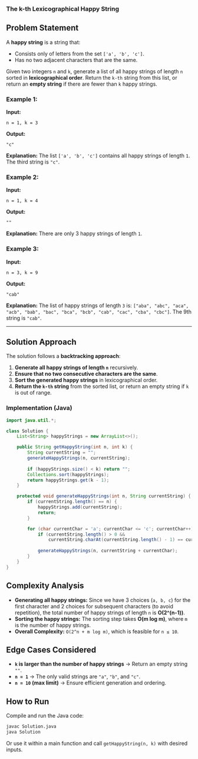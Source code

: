 ### The k-th Lexicographical Happy String

## Problem Statement
A **happy string** is a string that:
- Consists only of letters from the set `['a', 'b', 'c']`.
- Has no two adjacent characters that are the same.

Given two integers `n` and `k`, generate a list of all happy strings of length `n` sorted in **lexicographical order**. Return the `k-th` string from this list, or return an **empty string** if there are fewer than `k` happy strings.

### Example 1:
**Input:**
```plaintext
n = 1, k = 3
```
**Output:**
```plaintext
"c"
```
**Explanation:** The list `['a', 'b', 'c']` contains all happy strings of length `1`. The third string is `"c"`.

### Example 2:
**Input:**
```plaintext
n = 1, k = 4
```
**Output:**
```plaintext
""
```
**Explanation:** There are only 3 happy strings of length `1`.

### Example 3:
**Input:**
```plaintext
n = 3, k = 9
```
**Output:**
```plaintext
"cab"
```
**Explanation:** The list of happy strings of length `3` is:
`["aba", "abc", "aca", "acb", "bab", "bac", "bca", "bcb", "cab", "cac", "cba", "cbc"]`.
The 9th string is `"cab"`.

---

## Solution Approach
The solution follows a **backtracking approach**:
1. **Generate all happy strings of length `n`** recursively.
2. **Ensure that no two consecutive characters are the same**.
3. **Sort the generated happy strings** in lexicographical order.
4. **Return the `k-th` string** from the sorted list, or return an empty string if `k` is out of range.

### Implementation (Java)
```java
import java.util.*;

class Solution {
    List<String> happyStrings = new ArrayList<>();

    public String getHappyString(int n, int k) {
        String currentString = "";
        generateHappyStrings(n, currentString);
        
        if (happyStrings.size() < k) return "";
        Collections.sort(happyStrings);
        return happyStrings.get(k - 1);
    }

    protected void generateHappyStrings(int n, String currentString) {
        if (currentString.length() == n) {
            happyStrings.add(currentString);
            return;
        }

        for (char currentChar = 'a'; currentChar <= 'c'; currentChar++) {
            if (currentString.length() > 0 &&
                currentString.charAt(currentString.length() - 1) == currentChar) continue;
            
            generateHappyStrings(n, currentString + currentChar);
        }
    }
}
```

## Complexity Analysis
- **Generating all happy strings:** Since we have 3 choices (`a, b, c`) for the first character and 2 choices for subsequent characters (to avoid repetition), the total number of happy strings of length `n` is **O(2^(n-1))**.
- **Sorting the happy strings:** The sorting step takes **O(m log m)**, where `m` is the number of happy strings.
- **Overall Complexity:** `O(2^n + m log m)`, which is feasible for `n ≤ 10`.

## Edge Cases Considered
- **`k` is larger than the number of happy strings** → Return an empty string `""`.
- **`n = 1`** → The only valid strings are `"a"`, `"b"`, and `"c"`.
- **`n = 10` (max limit)** → Ensure efficient generation and ordering.

## How to Run
Compile and run the Java code:
```sh
javac Solution.java
java Solution
```

Or use it within a main function and call `getHappyString(n, k)` with desired inputs.

